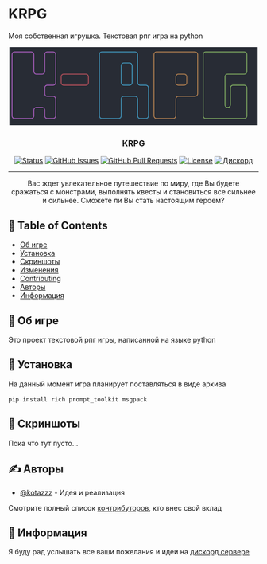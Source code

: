 # KRPG

Моя собственная игрушка. Текстовая рпг игра на python

<p align="center">
  <a href="" rel="noopener">
 <img width=500px src="images/logo.jpg" alt="Project logo"></a>
</p>

<h3 align="center">KRPG</h3>

<div align="center">

[![Status](https://img.shields.io/badge/status-active-success.svg)]()
[![GitHub Issues](https://img.shields.io/github/issues/kotazzz/krpg.svg)](https://github.com/kotazzz/krpg/issues)
[![GitHub Pull Requests](https://img.shields.io/github/issues-pr/kotazzz/krpg.svg)](https://github.com/kotazzz/krpg/pulls)
[![License](https://img.shields.io/badge/license-MIT-blue.svg)](/LICENSE)
[![Дискорд](https://img.shields.io/discord/992780447870357574?label=%D0%9C%D0%BE%D0%B6%D0%B5%D0%BC%20%D0%BF%D0%BE%D0%BE%D0%B1%D1%89%D0%B0%D1%82%D1%8C%D1%81%D1%8F%20%D0%B2%20discord)](https://discord.gg/FKcURWZsMW)
</div>

---

<p align="center"> Вас ждет увлекательное путешествие по миру, где Вы будете сражаться с монстрами, выполнять квесты и становиться все сильнее и сильнее. Сможете ли Вы стать настоящим героем?
    <br>
</p>

## 📝 Table of Contents

- [Об игре](#about)
- [Установка](#getting_started)
- [Скриншоты](#gallery)
- [Изменения](../CHANGELOG.md)
- [Contributing](../CONTRIBUTING.md)
- [Авторы](#authors)
- [Информация](#acknowledgement)

## 🧐 Об игре <a name = "about"></a>

Это проект текстовой рпг игры, написанной на языке python

## 🏁 Установка <a name = "getting_started"></a>

На данный момент игра планирует поставляться в виде архива

```
pip install rich prompt_toolkit msgpack
```

## 🎈 Скриншоты <a name="gallery"></a>

Пока что тут пусто...

## ✍️ Авторы <a name = "authors"></a>

- [@kotazzz](https://github.com/kotazzz) - Идея и реализация

Смотрите полный список [контрибуторов](https://github.com/kotazzz/krpg/contributors), кто внес свой вклад

## 🎉 Информация <a name = "acknowledgement"></a>

Я буду рад услышать все ваши пожелания и идеи на [дискорд сервере](https://discord.gg/FKcURWZsMW)
